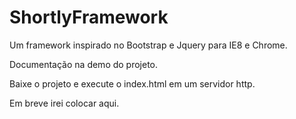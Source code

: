 # ShortlyFramework
Um framework inspirado no Bootstrap e Jquery para IE8 e Chrome.

Documentação na demo do projeto.

Baixe o projeto e execute o index.html em um servidor http.



Em breve irei colocar aqui.
